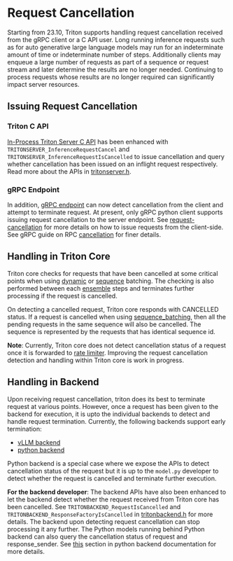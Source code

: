 <!--
# Copyright (c) 2023, NVIDIA CORPORATION & AFFILIATES. All rights reserved.
#
# Redistribution and use in source and binary forms, with or without
# modification, are permitted provided that the following conditions
# are met:
#  * Redistributions of source code must retain the above copyright
#    notice, this list of conditions and the following disclaimer.
#  * Redistributions in binary form must reproduce the above copyright
#    notice, this list of conditions and the following disclaimer in the
#    documentation and/or other materials provided with the distribution.
#  * Neither the name of NVIDIA CORPORATION nor the names of its
#    contributors may be used to endorse or promote products derived
#    from this software without specific prior written permission.
#
# THIS SOFTWARE IS PROVIDED BY THE COPYRIGHT HOLDERS ``AS IS'' AND ANY
# EXPRESS OR IMPLIED WARRANTIES, INCLUDING, BUT NOT LIMITED TO, THE
# IMPLIED WARRANTIES OF MERCHANTABILITY AND FITNESS FOR A PARTICULAR
# PURPOSE ARE DISCLAIMED.  IN NO EVENT SHALL THE COPYRIGHT OWNER OR
# CONTRIBUTORS BE LIABLE FOR ANY DIRECT, INDIRECT, INCIDENTAL, SPECIAL,
# EXEMPLARY, OR CONSEQUENTIAL DAMAGES (INCLUDING, BUT NOT LIMITED TO,
# PROCUREMENT OF SUBSTITUTE GOODS OR SERVICES; LOSS OF USE, DATA, OR
# PROFITS; OR BUSINESS INTERRUPTION) HOWEVER CAUSED AND ON ANY THEORY
# OF LIABILITY, WHETHER IN CONTRACT, STRICT LIABILITY, OR TORT
# (INCLUDING NEGLIGENCE OR OTHERWISE) ARISING IN ANY WAY OUT OF THE USE
# OF THIS SOFTWARE, EVEN IF ADVISED OF THE POSSIBILITY OF SUCH DAMAGE.
-->

# Request Cancellation

Starting from 23.10, Triton supports handling request cancellation received
from the gRPC client or a C API user. Long running inference requests such
as for auto generative large language models may run for an indeterminate
amount of time or indeterminate number of steps. Additionally clients may
enqueue a large number of requests as part of a sequence or request stream
and later determine the results are no longer needed. Continuing to process
requests whose results are no longer required can significantly impact server
resources.

## Issuing Request Cancellation

### Triton C API

[In-Process Triton Server C API](../customization_guide/inference_protocols.md#in-process-triton-server-api) has been enhanced with `TRITONSERVER_InferenceRequestCancel`
and `TRITONSERVER_InferenceRequestIsCancelled` to issue cancellation and query
whether cancellation has been issued on an inflight request respectively. Read more
about the APIs in [tritonserver.h](https://github.com/triton-inference-server/core/blob/main/include/triton/core/tritonserver.h).


### gRPC Endpoint

In addition, [gRPC endpoint](../customization_guide/inference_protocols.md#httprest-and-grpc-protocols) can
now detect cancellation from the client and attempt to terminate request.
At present, only gRPC python client supports issuing request cancellation
to the server endpoint. See [request-cancellation](https://github.com/triton-inference-server/client#request-cancellation)
for more details on how to issue requests from the client-side.
See gRPC guide on RPC [cancellation](https://grpc.io/docs/guides/cancellation/) for
finer details.

## Handling in Triton Core

Triton core checks for requests that have been cancelled at some critical points
when using [dynamic](./model_configuration.md#dynamic-batcher) or
[sequence](./model_configuration.md#sequence-batcher) batching. The checking is
also performed between each
[ensemble](./model_configuration.md#ensemble-scheduler) steps and terminates
further processing if the request is cancelled.

On detecting a cancelled request, Triton core responds with CANCELLED status. If a request
is cancelled when using [sequence_batching](./model_configuration.md#sequence-batcher),
then all the pending requests in the same sequence will also be cancelled. The sequence
is represented by the requests that has identical sequence id.

**Note**: Currently, Triton core does not detect cancellation status of a request once
it is forwarded to [rate limiter](./rate_limiter.md). Improving the request cancellation
detection and handling within Triton core is work in progress.

## Handling in Backend

Upon receiving request cancellation, triton does its best to terminate request
at various points. However, once a request has been given to the backend
for execution, it is upto the individual backends to detect and handle
request termination.
Currently, the following backends support early termination:
- [vLLM backend](https://github.com/triton-inference-server/vllm_backend)
- [python backend](https://github.com/triton-inference-server/python_backend)

Python backend is a special case where we expose the APIs to detect cancellation
status of the request but it is up to the `model.py` developer to detect whether
the request is cancelled and terminate further execution.

**For the backend developer**: The backend APIs have also been enhanced to let the
backend detect whether the request received from Triton core has been cancelled.
See `TRITONBACKEND_RequestIsCancelled` and `TRITONBACKEND_ResponseFactoryIsCancelled`
in [tritonbackend.h](https://github.com/triton-inference-server/core/blob/main/include/triton/core/tritonbackend.h)
for more details. The backend upon detecting request cancellation can stop processing
it any further.
The Python models running behind Python backend can also query the cancellation status
of request and response_sender. See [this](https://github.com/triton-inference-server/python_backend#request-cancellation-handling)
section in python backend documentation for more details.


